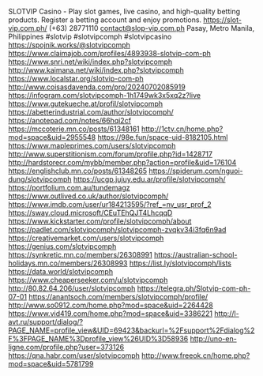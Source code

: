 SLOTVIP Casino - Play slot games, live casino, and high-quality betting products. Register a betting account and enjoy promotions.
https://slot-vip.com.ph/
(+63) 28771110
contact@slop-vip.com.ph
Pasay, Metro Manila, Philippines
#slotvip #slotvipcomph #slotvipcasino
https://spojnik.works/@slotvipcomph
https://www.claimajob.com/profiles/4893938-slotvip-com-ph
https://www.snri.net/wiki/index.php?slotvipcomph
http://www.kaimana.net/wiki/index.php?slotvipcomph
https://www.localstar.org/slotvip-com-ph
http://www.coisasdavenda.com/pro/20240702085919
https://infogram.com/slotvipcomph-1h1749wk3x5xq2z?live
https://www.gutekueche.at/profil/slotvipcomph
https://abetterindustrial.com/author/slotvipcomph/
https://anotepad.com/notes/66hqi2cf
https://mccoterie.mn.co/posts/61348161
http://1ctv.cn/home.php?mod=space&uid=2955548
https://98e.fun/space-uid-8182105.html
https://www.mapleprimes.com/users/slotvipcomph
http://www.superstitionism.com/forum/profile.php?id=1428717
http://hardstorecr.com/mybb/member.php?action=profile&uid=176104
https://englishclub.mn.co/posts/61348265
https://spiderum.com/nguoi-dung/slotvipcomph
https://ucgp.jujuy.edu.ar/profile/slotvipcomph/
https://portfolium.com.au/tundemagz
https://www.outlived.co.uk/author/slotvipcomph/
https://www.imdb.com/user/ur184213595/?ref_=nv_usr_prof_2
https://sway.cloud.microsoft/CEuTEhQJT4LhcqqD
https://www.kickstarter.com/profile/slotvipcomph/about
https://padlet.com/slotvipcomph/slotvipcomph-zvqkv34i3fq6n9ad
https://creativemarket.com/users/slotvipcomph
https://genius.com/slotvipcomph
https://synkretic.mn.co/members/26308991
https://australian-school-holidays.mn.co/members/26308993
https://list.ly/slotvipcomph/lists
https://data.world/slotvipcomph
https://www.cheaperseeker.com/u/slotvipcomph
http://80.82.64.206/user/slotvipcomph
https://telegra.ph/Slotvip-com-ph-07-01
https://anantsoch.com/members/slotvipcomph/profile/
http://www.so0912.com/home.php?mod=space&uid=2264428
https://www.vid419.com/home.php?mod=space&uid=3386221
http://l-avt.ru/support/dialog/?PAGE_NAME=profile_view&UID=69423&backurl=%2Fsupport%2Fdialog%2F%3FPAGE_NAME%3Dprofile_view%26UID%3D58936
http://uno-en-ligne.com/profile.php?user=373126
https://qna.habr.com/user/slotvipcomph
http://www.freeok.cn/home.php?mod=space&uid=5781799



